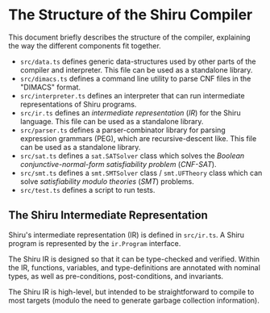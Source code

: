 # The Structure of the Shiru Compiler

This document briefly describes the structure of the compiler, explaining the
way the different components fit together.

* `src/data.ts` defines generic data-structures used by other parts of the
  compiler and interpreter. This file can be used as a standalone library.
* `src/dimacs.ts` defines a command line utility to parse CNF files in the
  "DIMACS" format.
* `src/interpreter.ts` defines an interpreter that can run intermediate
  representations of Shiru programs.
* `src/ir.ts` defines an *intermediate representation* (*IR*) for the Shiru
  language. This file can be used as a standalone library.
* `src/parser.ts` defines a parser-combinator library for parsing expression
  grammars (PEG), which are recursive-descent like. This file can be used as a
  standalone library.
* `src/sat.ts` defines a `sat.SATSolver` class which solves the
  *Boolean conjunctive-normal-form satisfiability problem* (*CNF-SAT*).
* `src/smt.ts` defines a `smt.SMTSolver` class / `smt.UFTheory` class which
  can solve *satisfiability modulo theories* (*SMT*) problems.
* `src/test.ts` defines a script to run tests.

## The Shiru Intermediate Representation

Shiru's intermediate representation (IR) is defined in `src/ir.ts`. A Shiru
program is represented by the `ir.Program` interface.

The Shiru IR is designed so that it can be type-checked and verified. Within the
IR, functions, variables, and type-definitions are annotated with nominal types,
as well as pre-conditions, post-conditions, and invariants.

The Shiru IR is high-level, but intended to be straightforward to compile to
most targets (modulo the need to generate garbage collection information).
